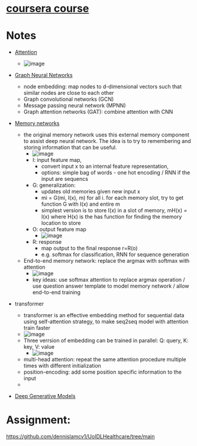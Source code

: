 # [coursera course](https://www.coursera.org/learn/advanced-deep-learning-methods-healthcare/supplement/nv3kH/about-this-course)

# Notes
* [Attention](https://d3c33hcgiwev3.cloudfront.net/Z3RtP0aCS0K0bT9GgstCNg_2add63ccd02d4fdcaf7c65b1c7526f9b_lec9-Attention.pdf?Expires=1724457600&Signature=FQj50kMWx6r93lh5vB9fNtFNDbcBQs-6PhZUdjn2q~OdBJRDHHMm2V1REURv1GiSK8swMSAceT-C5drDEYxWk6DtDFkOcnKVghj10zkjlvAgXut73aBwecH3h1TJUiqT3bGTd6asJ~WefaQQ1Bcs8UPFC2ou0zoALIyS2r4QKpo_&Key-Pair-Id=APKAJLTNE6QMUY6HBC5A)
    * ![image](https://github.com/user-attachments/assets/d4cdb50e-d8d5-4a17-a7e1-e21ef7bfa508)
* [Graph Neural Networks](https://d3c33hcgiwev3.cloudfront.net/ACENZeIfTVahDWXiH31W_g_3ab6e811d62c4790841800b82cc8c3ce_lec10_GNN.pdf?Expires=1724457600&Signature=kMR1FWHESLKpAfKh141pYR1HGDXHw3w4nG4FYEVeIMQ9~biwBgY9Mob0qcvfJ1IHy8utRB3jHHObTHjkrr1vlaWZuy-dcSYnfxQ1R00mZhWJ6vKg4kLVCMJsBhYvF6Dn7G9WB4LLVP8UTlw4zIUOARwyzYoAQaEsq148ne8vrp0_&Key-Pair-Id=APKAJLTNE6QMUY6HBC5A)
    * node embedding: map nodes to d-dimensional vectors such that similar nodes are close to each other
    * Graph convolutional networks (GCN)
    * Message passing neural network (MPNN)
    * Graph attention networks (GAT): combine attention with CNN
* [Memory networks](https://d3c33hcgiwev3.cloudfront.net/g9POF4pUR4uTzheKVEeLMw_8b70f6ca6d4944abad7858e59ccc6be5_lec11-memory-network.pdf?Expires=1724457600&Signature=I0L50yZCXeWJRumYCbddiTS4FXiS9ExOA56ewwuioRZ2-fwlfIqFvcKefH9xGYmWCOIDW3Vic5DSEPCK4anGxgcnzFXrbgHH~rQimxbJ8wLxBuezT6UjBdZzrKAGFsa2p8cCKvP5YRLRETO5b4RRyLxlNp19Qqc5-KfINp7KVs4_&Key-Pair-Id=APKAJLTNE6QMUY6HBC5A)
   *  the original memory network uses this external memory component to assist deep neural network. The idea is to try to remembering and storing information that can be useful.
      *  ![image](https://github.com/user-attachments/assets/0c919a44-679f-4700-93e7-b192e70e1ded)
      *  I: input feature map,
         *  convert input x to an internal feature representation,
         *  options: simple bag of words - one hot encoding / RNN if the input are sequencs
      *  G: generalization:
         * updates old memories given new input x
         * mi = G(mi, I(x), m) for all i. for each memory slot, try to get function G with I(x) and entire m
         * simplest version is to store I(x) in a slot of memory, mH(x) = I(x) where H(x) is the has function for finding the memory location to store 
      *  O: output feature map
         * ![image](https://github.com/user-attachments/assets/08a0e549-64be-4db6-ba07-189561f11f7c)
      *  R: response
         * map output to the final  response r=R(o)
         * e.g. softmax for classification, RNN for sequence generation
   * End-to-end memory network: replace the argmax with softmax with attention
      * ![image](https://github.com/user-attachments/assets/0876df10-d13d-45e9-83e7-4366c9d73482)
      * key ideas: use softmax attention to replace argmax operation / use question answer template to model memory network / allow end-to-end training
* transformer
   * transformer is an effective embedding method for sequential data using self-attention strategy, to make seq2seq model with attention train faster 
   * ![image](https://github.com/user-attachments/assets/0ef626aa-de71-48d8-87e8-aa37a4d42460)
   * Three verrsion of embedding can be trained in parallel: Q: query, K: key, V: value  
      * ![image](https://github.com/user-attachments/assets/6afd8880-f988-40f4-b586-17f3988d6bc3)
   * multi-head attention: repeat the same attention procedure multiple times with different initialization
   * position-encoding: add some position specific information to the input
   * 
 
* [Deep Generative Models](https://d3c33hcgiwev3.cloudfront.net/aD-03HDNSfm_tNxwzYn5Jg_3889af6b109d41b680d9c610cfa7f7d2_lec12-generative-models.pdf?Expires=1724457600&Signature=ZYQ95JoJ1qaT~biwJgAcvFafgyfYnbaN-LMiDCN7MvupLzwjW1Qs-gf-EZnvVfJX6WepSKQ-8YiNY5rJyTR2bUMIFQ8l2sm2FxXp63bu4B2SWPC892nnOuq7dZv97gfZknQplcWzbLzxMphWffFvZqMpC2AZJgpdpgFYoIB3ZoI_&Key-Pair-Id=APKAJLTNE6QMUY6HBC5A)

# Assignment: 
https://github.com/dennislamcv1/UoIDLHealthcare/tree/main 
